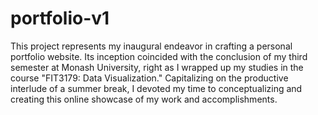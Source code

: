 # portfolio-v1
This project represents my inaugural endeavor in crafting a personal portfolio website. Its inception coincided with the conclusion of my third semester at Monash University, right as I wrapped up my studies in the course "FIT3179: Data Visualization." Capitalizing on the productive interlude of a summer break, I devoted my time to conceptualizing and creating this online showcase of my work and accomplishments.
